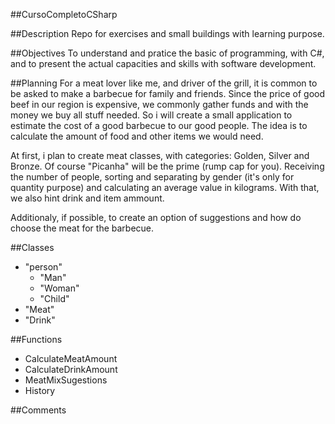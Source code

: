 ##CursoCompletoCSharp

##Description
Repo for exercises and small buildings with learning purpose.

##Objectives
To understand and pratice the basic of programming, with C#, and to present the actual capacities and skills with software development.

##Planning
For a meat lover like me, and driver of the grill, it is common to be asked to make a barbecue for family and friends.
Since the price of good beef in our region is expensive, we commonly gather funds and with the money we buy all stuff needed.
So i will create a small application to estimate the cost of a good barbecue to our good people. 
The idea is to calculate the amount of food and other items we would need.

At first, i plan to create meat classes, with categories: Golden, Silver and Bronze. Of course "Picanha" will be the prime (rump cap for you).
Receiving the number of people, sorting and separating by gender (it's only for quantity purpose) and calculating an average value in kilograms.
With that, we also hint drink and item ammount.

Additionaly, if possible, to create an option of suggestions and how do choose the meat for the barbecue.

##Classes
- "person"
  - "Man"
  - "Woman"
  - "Child"
- "Meat"
- "Drink"

##Functions
- CalculateMeatAmount
- CalculateDrinkAmount
- MeatMixSugestions
- History

##Comments
  
